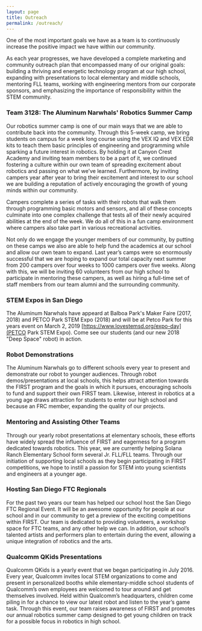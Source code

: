 ```yaml
---
layout: page
title: Outreach
permalink: /outreach/
---
```


One of the most important goals we have as a team is to continuously increase the positive impact we have within our community. 

As each year progresses, we have developed a complete marketing and community outreach plan that encompassed many of our original goals: building a thriving and energetic technology program at our high school, expanding with presentations to local elementary and middle schools, mentoring FLL teams, working with engineering mentors from our corporate sponsors, and emphasizing the importance of responsibility within the STEM community.

### Team 3128: The Aluminum Narwhals' Robotics Summer Camp  
Our robotics summer camp is one of our main ways that we are able to contribute back into the community. Through this 5-week camp, we bring students on campus for a week long course using the VEX IQ and VEX EDR kits to teach them basic principles of engineering and programming while sparking a future interest in robotics. By holding it at Canyon Crest Academy and inviting team members to be a part of it, we continued fostering a culture within our own team of spreading excitement about robotics and passing on what we’ve learned. Furthermore, by inviting campers year after year to bring their excitement and interest to our school we are building a reputation of actively encouraging the growth of young minds within our community.

Campers complete a series of tasks with their robots that walk them through programming basic motors and sensors, and all of these concepts culminate into one complex challenge that tests all of their newly acquired abilities at the end of the week. We do all of this in a fun camp environment where campers also take part in various recreational activities.

Not only do we engage the younger members of our community, by putting on these camps we also are able to help fund the academics at our school and allow our own team to expand. Last year’s camps were so enormously successful that we are hoping to expand our total capacity next summer from 200 campers over four weeks to 1000 campers over five weeks. Along with this, we will be inviting 60 volunteers from our high school to participate in mentoring these campers, as well as hiring a full-time set of staff members from our team alumni and the surrounding community.

### STEM Expos in San Diego
The Aluminum Narwhals have appeard at Balboa Park's Maker Faire (2017, 2018) and PETCO Park STEM Expo (2018) and will be at Petco Park for this years event on March 2, 2019 [https://www.lovestemsd.org/expo-day](PETCO Park STEM Expo).  Come see our students (and our new 2018 "Deep Space" robot) in action.


### Robot Demonstrations  
The Aluminum Narwhals go to different schools every year to present and demonstrate our robot to younger audiences. Through robot demos/presentations at local schools, this helps attract attention towards the FIRST program and the goals in which it pursues, encouraging schools to fund and support their own FIRST team. Likewise, interest in robotics at a young age draws attraction for students to enter our high school and because an FRC member, expanding the quality of our projects.

### Mentoring and Assisting Other Teams  
Through our yearly robot presentations at elementary schools, these efforts have widely spread the influence of FIRST and eagerness for a program dedicated towards robotics. This year, we are currently helping Solana Ranch Elementary School form several Jr. FLL/FLL teams. Through our initiation of supporting local schools as they begin participating in FIRST competitions, we hope to instill a passion for STEM into young scientists and engineers at a younger age.

### Hosting San Diego FTC Regionals  
For the past two years our team has helped our school host the San Diego FTC Regional Event. It will be an awesome opportunity for people at our school and in our community to get a preview of the exciting competitions within FIRST. Our team is dedicated to providing volunteers, a workshop space for FTC teams, and any other help we can. In addition, our school’s talented artists and performers plan to entertain during the event, allowing a unique integration of robotics and the arts.

### Qualcomm QKids Presentations  
Qualcomm QKids is a yearly event that we began participating in July 2016. Every year, Qualcomm invites local STEM organizations to come and present in personalized booths while elementary-middle school students of Qualcomm’s own employees are welcomed to tour around and get themselves involved. Held within Qualcomm’s headquarters, children come piling in for a chance to view our latest robot and listen to the year’s game task. Through this event, our team raises awareness of FIRST and promotes our annual robotics summer camp designed to get young children on track for a possible focus in robotics in high school.

